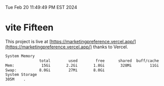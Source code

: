 Tue Feb 20 11:49:49 PM EST 2024

# vite Fifteen


This project is live at [https://marketingpreference.vercel.app/](https://marketingpreference.vercel.app/) thanks to Vercel.

```bash
System Memory
               total        used        free      shared  buff/cache   available
Mem:            15Gi       2.2Gi       1.8Gi       328Mi        11Gi        13Gi
Swap:          8.0Gi        27Mi       8.0Gi
System Storage
305M	.
